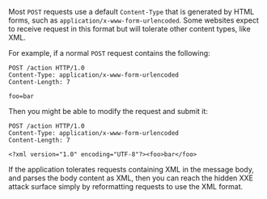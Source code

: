 Most `POST` requests use a default `Content-Type` that is generated by HTML forms, such as `application/x-www-form-urlencoded`. Some websites expect to receive request in this format but will tolerate other content types, like XML.

For example, if a normal `POST` request contains the following:
```http
POST /action HTTP/1.0
Content-Type: application/x-www-form-urlencoded
Content-Length: 7

foo=bar
```
Then you might be able to modify the request and submit it:
```http
POST /action HTTP/1.0
Content-Type: application/x-www-form-urlencoded
Content-Length: 7

<?xml version="1.0" encoding="UTF-8"?><foo>bar</foo>
```
If the application tolerates requests containing XML in the message body, and parses the body content as XML, then you can reach the hidden XXE attack surface simply by reformatting requests to use the XML format.